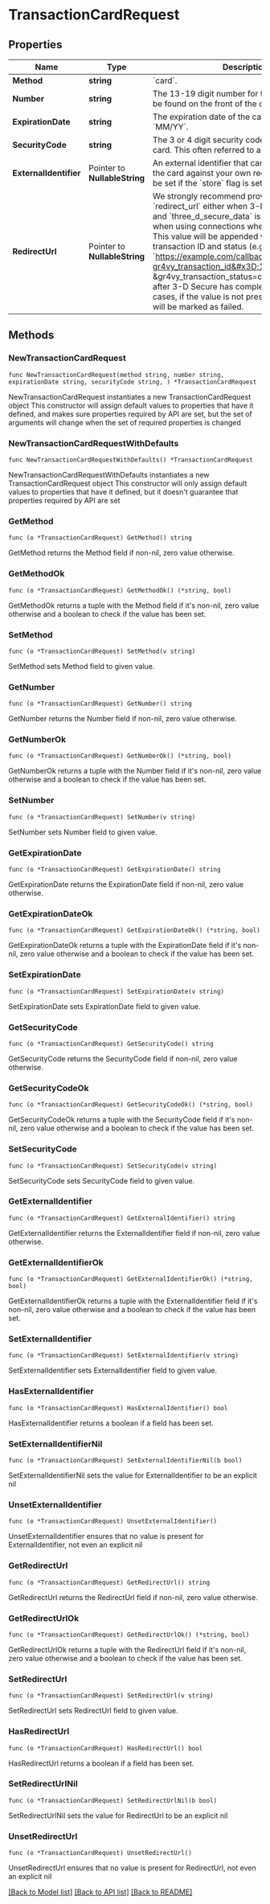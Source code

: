 # TransactionCardRequest

## Properties

Name | Type | Description | Notes
------------ | ------------- | ------------- | -------------
**Method** | **string** | &#x60;card&#x60;. | 
**Number** | **string** | The 13-19 digit number for this card as it can be found on the front of the card. | 
**ExpirationDate** | **string** | The expiration date of the card, formatted &#x60;MM/YY&#x60;. | 
**SecurityCode** | **string** | The 3 or 4 digit security code often found on the card. This often referred to as the CVV or CVD. | 
**ExternalIdentifier** | Pointer to **NullableString** | An external identifier that can be used to match the card against your own records. This can only be set if the &#x60;store&#x60; flag is set to &#x60;true&#x60;. | [optional] 
**RedirectUrl** | Pointer to **NullableString** | We strongly recommend providing a &#x60;redirect_url&#x60; either when 3-D Secure is enabled and &#x60;three_d_secure_data&#x60; is not provided, or when using connections where 3DS is enabled. This value will be appended with both a transaction ID and status (e.g. &#x60;https://example.com/callback?gr4vy_transaction_id&#x3D;123 &amp;gr4vy_transaction_status&#x3D;capture_succeeded&#x60;) after 3-D Secure has completed. For those cases, if the value is not present, the transaction will be marked as failed. | [optional] 

## Methods

### NewTransactionCardRequest

`func NewTransactionCardRequest(method string, number string, expirationDate string, securityCode string, ) *TransactionCardRequest`

NewTransactionCardRequest instantiates a new TransactionCardRequest object
This constructor will assign default values to properties that have it defined,
and makes sure properties required by API are set, but the set of arguments
will change when the set of required properties is changed

### NewTransactionCardRequestWithDefaults

`func NewTransactionCardRequestWithDefaults() *TransactionCardRequest`

NewTransactionCardRequestWithDefaults instantiates a new TransactionCardRequest object
This constructor will only assign default values to properties that have it defined,
but it doesn't guarantee that properties required by API are set

### GetMethod

`func (o *TransactionCardRequest) GetMethod() string`

GetMethod returns the Method field if non-nil, zero value otherwise.

### GetMethodOk

`func (o *TransactionCardRequest) GetMethodOk() (*string, bool)`

GetMethodOk returns a tuple with the Method field if it's non-nil, zero value otherwise
and a boolean to check if the value has been set.

### SetMethod

`func (o *TransactionCardRequest) SetMethod(v string)`

SetMethod sets Method field to given value.


### GetNumber

`func (o *TransactionCardRequest) GetNumber() string`

GetNumber returns the Number field if non-nil, zero value otherwise.

### GetNumberOk

`func (o *TransactionCardRequest) GetNumberOk() (*string, bool)`

GetNumberOk returns a tuple with the Number field if it's non-nil, zero value otherwise
and a boolean to check if the value has been set.

### SetNumber

`func (o *TransactionCardRequest) SetNumber(v string)`

SetNumber sets Number field to given value.


### GetExpirationDate

`func (o *TransactionCardRequest) GetExpirationDate() string`

GetExpirationDate returns the ExpirationDate field if non-nil, zero value otherwise.

### GetExpirationDateOk

`func (o *TransactionCardRequest) GetExpirationDateOk() (*string, bool)`

GetExpirationDateOk returns a tuple with the ExpirationDate field if it's non-nil, zero value otherwise
and a boolean to check if the value has been set.

### SetExpirationDate

`func (o *TransactionCardRequest) SetExpirationDate(v string)`

SetExpirationDate sets ExpirationDate field to given value.


### GetSecurityCode

`func (o *TransactionCardRequest) GetSecurityCode() string`

GetSecurityCode returns the SecurityCode field if non-nil, zero value otherwise.

### GetSecurityCodeOk

`func (o *TransactionCardRequest) GetSecurityCodeOk() (*string, bool)`

GetSecurityCodeOk returns a tuple with the SecurityCode field if it's non-nil, zero value otherwise
and a boolean to check if the value has been set.

### SetSecurityCode

`func (o *TransactionCardRequest) SetSecurityCode(v string)`

SetSecurityCode sets SecurityCode field to given value.


### GetExternalIdentifier

`func (o *TransactionCardRequest) GetExternalIdentifier() string`

GetExternalIdentifier returns the ExternalIdentifier field if non-nil, zero value otherwise.

### GetExternalIdentifierOk

`func (o *TransactionCardRequest) GetExternalIdentifierOk() (*string, bool)`

GetExternalIdentifierOk returns a tuple with the ExternalIdentifier field if it's non-nil, zero value otherwise
and a boolean to check if the value has been set.

### SetExternalIdentifier

`func (o *TransactionCardRequest) SetExternalIdentifier(v string)`

SetExternalIdentifier sets ExternalIdentifier field to given value.

### HasExternalIdentifier

`func (o *TransactionCardRequest) HasExternalIdentifier() bool`

HasExternalIdentifier returns a boolean if a field has been set.

### SetExternalIdentifierNil

`func (o *TransactionCardRequest) SetExternalIdentifierNil(b bool)`

 SetExternalIdentifierNil sets the value for ExternalIdentifier to be an explicit nil

### UnsetExternalIdentifier
`func (o *TransactionCardRequest) UnsetExternalIdentifier()`

UnsetExternalIdentifier ensures that no value is present for ExternalIdentifier, not even an explicit nil
### GetRedirectUrl

`func (o *TransactionCardRequest) GetRedirectUrl() string`

GetRedirectUrl returns the RedirectUrl field if non-nil, zero value otherwise.

### GetRedirectUrlOk

`func (o *TransactionCardRequest) GetRedirectUrlOk() (*string, bool)`

GetRedirectUrlOk returns a tuple with the RedirectUrl field if it's non-nil, zero value otherwise
and a boolean to check if the value has been set.

### SetRedirectUrl

`func (o *TransactionCardRequest) SetRedirectUrl(v string)`

SetRedirectUrl sets RedirectUrl field to given value.

### HasRedirectUrl

`func (o *TransactionCardRequest) HasRedirectUrl() bool`

HasRedirectUrl returns a boolean if a field has been set.

### SetRedirectUrlNil

`func (o *TransactionCardRequest) SetRedirectUrlNil(b bool)`

 SetRedirectUrlNil sets the value for RedirectUrl to be an explicit nil

### UnsetRedirectUrl
`func (o *TransactionCardRequest) UnsetRedirectUrl()`

UnsetRedirectUrl ensures that no value is present for RedirectUrl, not even an explicit nil

[[Back to Model list]](../README.md#documentation-for-models) [[Back to API list]](../README.md#documentation-for-api-endpoints) [[Back to README]](../README.md)


